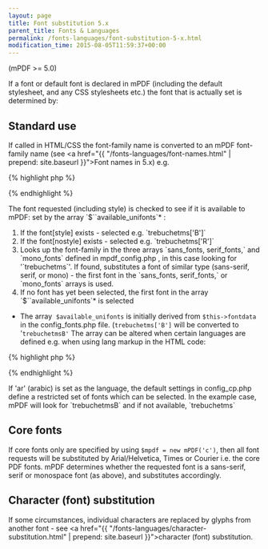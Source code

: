 ```yaml
---
layout: page
title: Font substitution 5.x
parent_title: Fonts & Languages
permalink: /fonts-languages/font-substitution-5-x.html
modification_time: 2015-08-05T11:59:37+00:00
---
```


(mPDF >= 5.0)

If a font or default font is declared in mPDF (including the default stylesheet, and any CSS stylesheets etc.) the font that is actually set is determined by:

## Standard use

If called in HTML/CSS the font-family name is converted to an mPDF font-family name (see <a href="{{ "/fonts-languages/font-names.html" | prepend: site.baseurl }}">Font names in 5.x</a>) e.g.

{% highlight php %}

{% endhighlight %}

<p>The font requested (including style) is checked to see if it is available to mPDF: set by the array `$``available_unifonts`* :

<ol>
<li>If the font[style] exists - selected e.g. `trebuchetms['B']`</li>
<li>If the font[nostyle] exists - selected e.g. `trebuchetms['R']`</li>
<li>Looks up the font-family in the three arrays `sans_fonts, serif_fonts,` and `mono_fonts` defined in <span class="filename">mpdf_config.php</span> , in this case looking for '`trebuchetms`'. If found, substitutes a font of similar type (sans-serif, serif, or mono) - the first font in the `sans_fonts, serif_fonts,` or `mono_fonts` arrays is used.</li>
<li>If no font has yet been selected, the first font in the array `$``available_unifonts`* is selected</li>
</ol>

* The array  `$available_unifonts` is initially derived from `$this->fontdata` in the <span class="filename">config_fonts.php</span> file. (`trebuchetms['B']` will be converted to '`trebuchetmsB'` The array can be altered when certain languages are defined e.g. when using lang markup in the HTML code:

{% highlight php %}

{% endhighlight %}

<p>If 'ar' (arabic) is set as the language, the default settings in <span class="filename">config_cp.php</span> define a restricted set of fonts which can be selected. In the example case, mPDF will look for `trebuchetmsB` and if not available, `trebuchetms`

## Core fonts

If core fonts only are specified by using `$mpdf = new mPDF('c')`, then all font requests will be substituted by Arial/Helvetica, Times or Courier i.e. the core PDF fonts. mPDF determines whether the requested font is a sans-serif, serif or monospace font (as above), and substitutes accordingly. 

## Character (font) substitution

If some circumstances, individual characters are replaced by glyphs from another font - see <a href="{{ "/fonts-languages/character-substitution.html" | prepend: site.baseurl }}">character (font) substitution</a>.


